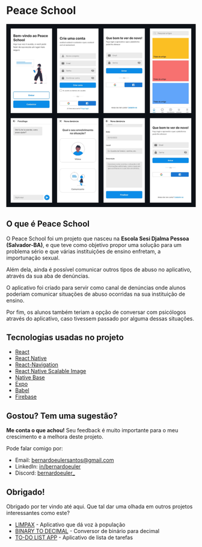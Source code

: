 # Peace School

![screenshots](images/peace-school-screenshots.png)

## O que é Peace School

O Peace School foi um projeto que nasceu na **Escola Sesi Djalma Pessoa (Salvador-BA)**, e que teve como objetivo propor uma solução para um problema sério e que várias instituições de ensino enfretam, a importunação sexual.

Além dela, ainda é possível comunicar outros tipos de abuso no aplicativo, através da sua aba de denúncias.

O aplicativo foi criado para servir como canal de denúncias onde alunos poderiam comunicar situações de abuso ocorridas na sua instituição de ensino.

Por fim, os alunos também teriam a opção de conversar com psicólogos através do aplicativo, caso tivessem passado por alguma dessas situações.

## Tecnologias usadas no projeto

- [React](https://react.dev/) 
- [React Native](https://reactnative.dev/) 
- [React-Navigation](https://reactnavigation.org/)
- [React Native Scalable Image](https://github.com/ihor/react-native-scalable-image)
- [Native Base](https://nativebase.io/)
- [Expo](https://expo.dev/)
- [Babel](https://babeljs.io/)
- [Firebase](https://firebase.google.com/)

## Gostou? Tem uma sugestão?
**Me conta o que achou!** Seu feedback é muito importante para o meu crescimento e a melhora deste projeto.

Pode falar comigo por:
- Email: bernardoeulersantos@gmail.com
- LinkedIn: [in/bernardoeuler](https://www.linkedin.com/in/bernardoeuler)
- Discord: [bernardoeuler_](https://discord.com/users/367741578808393729)

## Obrigado!

Obrigado por ter vindo até aqui. Que tal dar uma olhada em outros projetos interessantes como este?

- [LIMPAX](https://github.com/bernardoeuler/limpax) - Aplicativo que dá voz à população
- [BINARY TO DECIMAL](https://github.com/bernardoeuler/binary-to-decimal-converter) - Conversor de binário para decimal
- [TO-DO LIST APP](https://github.com/bernardoeuler/todo-app) - Aplicativo de lista de tarefas